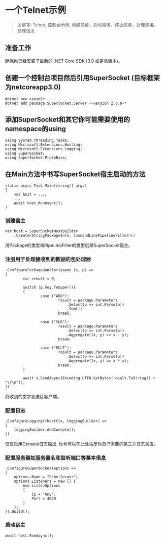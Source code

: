 #  一个Telnet示例

> 关键字: Telnet, 控制台示例, 创建项目，启动服务，停止服务，处理连接，处理请求

## 准备工作

确保你已经安装了最新的 .NET Core SDK (3.0 或更高版本)。

## 创建一个控制台项目然后引用SuperSocket (目标框架为netcoreapp3.0)

	dotnet new console
	dotnet add package SuperSocket.Server --version 2.0.0-*


## 添加SuperSocket和其它你可能需要使用的namespace的using 

	using System.Threading.Tasks;
	using Microsoft.Extensions.Hosting;
	using Microsoft.Extensions.Logging;
	using SuperSocket;
	using SuperSocket.ProtoBase;


## 在Main方法中书写SuperSocket宿主启动的方法

	static async Task Main(string[] args)
    {
		var host = ...;
		...
		await host.RunAsync();
	}


### 创建宿主

	var host = SuperSocketHostBuilder
		.Create<StringPackageInfo, CommandLinePipelineFilter>()

用Package的类型和PipeLineFilter的类型创建SuperSocket宿主。


### 注册用于处理接收到的数据的包处理器


	.ConfigurePackageHandler(async (s, p) =>
	{
			var result = 0;

			switch (p.Key.ToUpper())
			{
					case ("ADD"):
							result = package.Parameters
								.Select(p => int.Parse(p))
								.Sum();
							break;

					case ("SUB"):
							result = package.Parameters
								.Select(p => int.Parse(p))
								.Aggregate((x, y) => x - y);
							break;

					case ("MULT"):
							result = package.Parameters
								.Select(p => int.Parse(p))
								.Aggregate((x, y) => x * y);
							break;
			}

			await s.SendAsync(Encoding.UTF8.GetBytes(result.ToString() + "\r\n"));
	})

将收到的文字发送给客户端。


### 配置日志

	.ConfigureLogging((hostCtx, loggingBuilder) =>
	{
		loggingBuilder.AddConsole();
	})

仅仅启用Console日志输出, 你也可以在此处注册你自己需要的第三方日志类库。


### 配置服务器如服务器名和监听端口等基本信息

	.ConfigureSuperSocket(options =>
	{
		options.Name = "Echo Server";
		options.Listeners = new [] {
			new ListenOptions
			{
				Ip = "Any",
				Port = 4040
			}
		};
	}).Build();


### 启动宿主

	await host.RunAsync();
